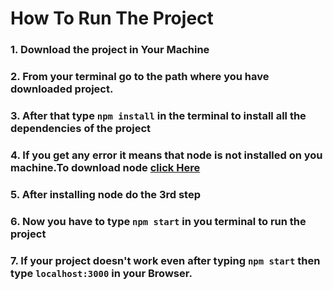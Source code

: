 # How To Run The Project

### 1. Download the project in Your Machine
### 2. From your terminal go to the path where you have downloaded project.
### 3. After that type `npm install` in the terminal to install all the dependencies of the project
### 4. If you get any error it means that node is not installed on you machine.To download node [click Here](https://nodejs.org/en/)
### 5. After installing **node** do the 3rd step
### 6. Now you have to type `npm start` in you terminal to run the project
### 7. If your project doesn't work even after typing `npm start` then type `localhost:3000` in your Browser.
